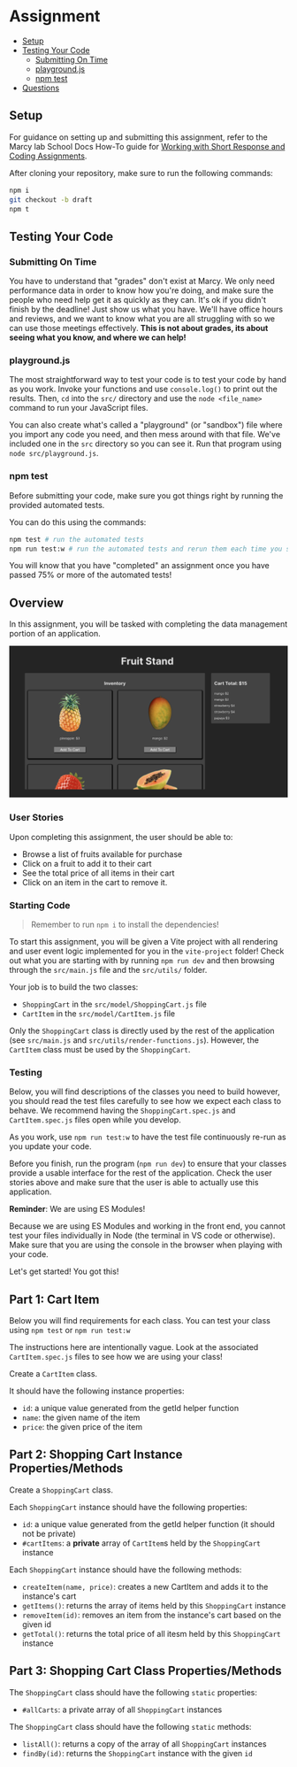 # Assignment

- [Setup](#setup)
- [Testing Your Code](#testing-your-code)
  - [Submitting On Time](#submitting-on-time)
  - [playground.js](#playgroundjs)
  - [npm test](#npm-test)
- [Questions](#questions)

## Setup

For guidance on setting up and submitting this assignment, refer to the Marcy lab School Docs How-To guide for [Working with Short Response and Coding Assignments](https://marcylabschool.gitbook.io/marcy-lab-school-docs/fullstack-curriculum/how-tos/working-with-assignments#how-to-work-on-assignments).

After cloning your repository, make sure to run the following commands:

```sh
npm i
git checkout -b draft
npm t
```

## Testing Your Code

### Submitting On Time

You have to understand that "grades" don't exist at Marcy. We only need performance data in order to know how you're doing, and make sure the people who need help get it as quickly as they can. It's ok if you didn't finish by the deadline! Just show us what you have. We'll have office hours and reviews, and we want to know what you are all struggling with so we can use those meetings effectively. **This is not about grades, its about seeing what you know, and where we can help!**

### playground.js

The most straightforward way to test your code is to test your code by hand as you work. Invoke your functions and use `console.log()` to print out the results. Then, `cd` into the `src/` directory and use the `node <file_name>` command to run your JavaScript files.

You can also create what's called a "playground" (or "sandbox") file where you import any code you need, and then mess around with that file. We've included one in the `src` directory so you can see it. Run that program using `node src/playground.js`.

### npm test

Before submitting your code, make sure you got things right by running the provided automated tests.

You can do this using the commands:

```sh
npm test # run the automated tests
npm run test:w # run the automated tests and rerun them each time you save a change
```

You will know that you have "completed" an assignment once you have passed 75% or more of the automated tests!

## Overview

In this assignment, you will be tasked with completing the data management portion of an application.

![a fruit stand application with an inventory and a cart. users can add items to the cart which shows the total price.](./images/final-app.png)

### User Stories

Upon completing this assignment, the user should be able to:

- Browse a list of fruits available for purchase
- Click on a fruit to add it to their cart
- See the total price of all items in their cart
- Click on an item in the cart to remove it.

### Starting Code

> Remember to run `npm i` to install the dependencies!

To start this assignment, you will be given a Vite project with all rendering and user event logic implemented for you in the `vite-project` folder! Check out what you are starting with by running `npm run dev` and then browsing through the `src/main.js` file and the `src/utils/` folder.

Your job is to build the two classes:

- `ShoppingCart` in the `src/model/ShoppingCart.js` file
- `CartItem` in the `src/model/CartItem.js` file

Only the `ShoppingCart` class is directly used by the rest of the application (see `src/main.js` and `src/utils/render-functions.js`). However, the `CartItem` class must be used by the `ShoppingCart`.

### Testing

Below, you will find descriptions of the classes you need to build however, you should read the test files carefully to see how we expect each class to behave. We recommend having the `ShoppingCart.spec.js` and `CartItem.spec.js` files open while you develop.

As you work, use `npm run test:w` to have the test file continuously re-run as you update your code.

Before you finish, run the program (`npm run dev`) to ensure that your classes provide a usable interface for the rest of the application. Check the user stories above and make sure that the user is able to actually use this application.

**Reminder**: We are using ES Modules!

Because we are using ES Modules and working in the front end, you cannot test your files individually in Node (the terminal in VS code or otherwise). Make sure that you are using the console in the browser when playing with your code.

Let's get started! You got this!

## Part 1: Cart Item

Below you will find requirements for each class. You can test your class using `npm test` or `npm run test:w`

The instructions here are intentionally vague. Look at the associated `CartItem.spec.js` files to see how we are using your class!

Create a `CartItem` class.

It should have the following instance properties:

- `id`: a unique value generated from the getId helper function
- `name`: the given name of the item
- `price`: the given price of the item

## Part 2: Shopping Cart Instance Properties/Methods

Create a `ShoppingCart` class.

Each `ShoppingCart` instance should have the following properties:

- `id`: a unique value generated from the getId helper function (it should not be private)
- `#cartItems`: a **private** array of `CartItem`s held by the `ShoppingCart` instance

Each `ShoppingCart` instance should have the following methods:

- `createItem(name, price)`: creates a new CartItem and adds it to the instance's cart
- `getItems()`: returns the array of items held by this `ShoppingCart` instance
- `removeItem(id)`: removes an item from the instance's cart based on the given id
- `getTotal()`: returns the total price of all itesm held by this `ShoppingCart` instance

## Part 3: Shopping Cart Class Properties/Methods

The `ShoppingCart` class should have the following `static` properties:

- `#allCarts`: a private array of all `ShoppingCart` instances

The `ShoppingCart` class should have the following `static` methods:

- `listAll()`: returns a copy of the array of all `ShoppingCart` instances
- `findBy(id)`: returns the `ShoppingCart` instance with the given `id`

